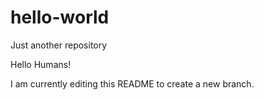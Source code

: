 # hello-world
Just another repository

Hello Humans!

I am currently editing this README to create a new branch.
